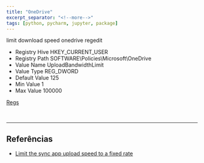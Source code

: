 ```yaml
---
title: "OneDrive"
excerpt_separator: "<!--more-->"
tags: [python, pycharm, jupyter, package]
---
```


limit download speed onedrive regedit

- Registry Hive HKEY_CURRENT_USER
- Registry Path SOFTWARE\Policies\Microsoft\OneDrive
- Value Name UploadBandwidthLimit
- Value Type REG_DWORD
- Default Value 125
- Min Value 1
- Max Value 100000

[Regs](./../assets/onedrive/OneDrive%20-%20Limite%20Velocidade.reg)

<br>

---

## Referências

- [Limit the sync app upload speed to a fixed rate](https://admx.help/?Category=OneDrive&Policy=Microsoft.Policies.OneDriveNGSC::UploadBandwidthLimit)
